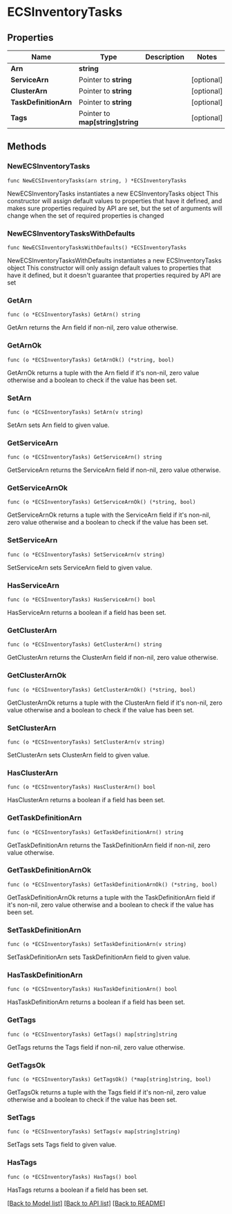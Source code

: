 # ECSInventoryTasks

## Properties

Name | Type | Description | Notes
------------ | ------------- | ------------- | -------------
**Arn** | **string** |  | 
**ServiceArn** | Pointer to **string** |  | [optional] 
**ClusterArn** | Pointer to **string** |  | [optional] 
**TaskDefinitionArn** | Pointer to **string** |  | [optional] 
**Tags** | Pointer to **map[string]string** |  | [optional] 

## Methods

### NewECSInventoryTasks

`func NewECSInventoryTasks(arn string, ) *ECSInventoryTasks`

NewECSInventoryTasks instantiates a new ECSInventoryTasks object
This constructor will assign default values to properties that have it defined,
and makes sure properties required by API are set, but the set of arguments
will change when the set of required properties is changed

### NewECSInventoryTasksWithDefaults

`func NewECSInventoryTasksWithDefaults() *ECSInventoryTasks`

NewECSInventoryTasksWithDefaults instantiates a new ECSInventoryTasks object
This constructor will only assign default values to properties that have it defined,
but it doesn't guarantee that properties required by API are set

### GetArn

`func (o *ECSInventoryTasks) GetArn() string`

GetArn returns the Arn field if non-nil, zero value otherwise.

### GetArnOk

`func (o *ECSInventoryTasks) GetArnOk() (*string, bool)`

GetArnOk returns a tuple with the Arn field if it's non-nil, zero value otherwise
and a boolean to check if the value has been set.

### SetArn

`func (o *ECSInventoryTasks) SetArn(v string)`

SetArn sets Arn field to given value.


### GetServiceArn

`func (o *ECSInventoryTasks) GetServiceArn() string`

GetServiceArn returns the ServiceArn field if non-nil, zero value otherwise.

### GetServiceArnOk

`func (o *ECSInventoryTasks) GetServiceArnOk() (*string, bool)`

GetServiceArnOk returns a tuple with the ServiceArn field if it's non-nil, zero value otherwise
and a boolean to check if the value has been set.

### SetServiceArn

`func (o *ECSInventoryTasks) SetServiceArn(v string)`

SetServiceArn sets ServiceArn field to given value.

### HasServiceArn

`func (o *ECSInventoryTasks) HasServiceArn() bool`

HasServiceArn returns a boolean if a field has been set.

### GetClusterArn

`func (o *ECSInventoryTasks) GetClusterArn() string`

GetClusterArn returns the ClusterArn field if non-nil, zero value otherwise.

### GetClusterArnOk

`func (o *ECSInventoryTasks) GetClusterArnOk() (*string, bool)`

GetClusterArnOk returns a tuple with the ClusterArn field if it's non-nil, zero value otherwise
and a boolean to check if the value has been set.

### SetClusterArn

`func (o *ECSInventoryTasks) SetClusterArn(v string)`

SetClusterArn sets ClusterArn field to given value.

### HasClusterArn

`func (o *ECSInventoryTasks) HasClusterArn() bool`

HasClusterArn returns a boolean if a field has been set.

### GetTaskDefinitionArn

`func (o *ECSInventoryTasks) GetTaskDefinitionArn() string`

GetTaskDefinitionArn returns the TaskDefinitionArn field if non-nil, zero value otherwise.

### GetTaskDefinitionArnOk

`func (o *ECSInventoryTasks) GetTaskDefinitionArnOk() (*string, bool)`

GetTaskDefinitionArnOk returns a tuple with the TaskDefinitionArn field if it's non-nil, zero value otherwise
and a boolean to check if the value has been set.

### SetTaskDefinitionArn

`func (o *ECSInventoryTasks) SetTaskDefinitionArn(v string)`

SetTaskDefinitionArn sets TaskDefinitionArn field to given value.

### HasTaskDefinitionArn

`func (o *ECSInventoryTasks) HasTaskDefinitionArn() bool`

HasTaskDefinitionArn returns a boolean if a field has been set.

### GetTags

`func (o *ECSInventoryTasks) GetTags() map[string]string`

GetTags returns the Tags field if non-nil, zero value otherwise.

### GetTagsOk

`func (o *ECSInventoryTasks) GetTagsOk() (*map[string]string, bool)`

GetTagsOk returns a tuple with the Tags field if it's non-nil, zero value otherwise
and a boolean to check if the value has been set.

### SetTags

`func (o *ECSInventoryTasks) SetTags(v map[string]string)`

SetTags sets Tags field to given value.

### HasTags

`func (o *ECSInventoryTasks) HasTags() bool`

HasTags returns a boolean if a field has been set.


[[Back to Model list]](../README.md#documentation-for-models) [[Back to API list]](../README.md#documentation-for-api-endpoints) [[Back to README]](../README.md)


